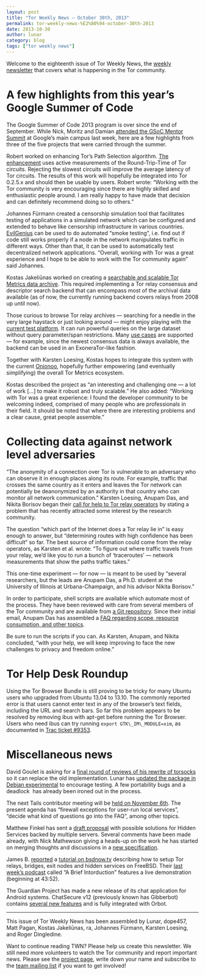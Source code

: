 ```yaml
---
layout: post
title: "Tor Weekly News — October 30th, 2013"
permalink: tor-weekly-news-%E2%80%94-october-30th-2013
date: 2013-10-30
author: lunar
category: blog
tags: ["tor weekly news"]
---
```


Welcome to the eighteenth issue of Tor Weekly News, the [weekly newsletter](https://lists.torproject.org/cgi-bin/mailman/listinfo/tor-news) that covers what is happening in the Tor community.

# A few highlights from this year’s Google Summer of Code

The Google Summer of Code 2013 program is over since the end of September. While Nick, Moritz and Damian [attended the GSoC Mentor Summit](https://lists.torproject.org/pipermail/tor-reports/2013-October/000367.html) at Google’s main campus last week, here are a few highlights from three of the five projects that were carried through the summer.

Robert worked on enhancing Tor’s Path Selection algorithm. [The enhancement](https://bitbucket.org/ra_/tor-rtt) uses active measurements of the Round-Trip-Time of Tor circuits. Rejecting the slowest circuits will improve the average latency of Tor circuits. The results of this work will hopefully be integrated into Tor 0.2.5.x and should then be usable by users. Robert wrote: “Working with the Tor community is very encouraging since there are highly skilled and enthusiastic people around. I am really happy to have made that decision and can definitely recommend doing so to others.”

Johannes Fürmann created a censorship simulation tool that facilitates testing of applications in a simulated network which can be configured and extended to behave like censorship infrastructure in various countries. [EvilGenius](https://github.com/TheTorProject/EvilGenius) can be used to do automated “smoke testing”, i.e. find out if code still works properly if a node in the network manipulates traffic in different ways. Other than that, it can be used to automatically test decentralized network applications. “Overall, working with Tor was a great experience and I hope to be able to work with the Tor community again” said Johannes.

Kostas Jakeliūnas worked on creating a [searchable and scalable Tor Metrics data archive](http://github.com/wfn/torsearch). This required implementing a Tor relay consensus and descriptor search backend that can encompass most of the archival data available (as of now, the currently running backend covers relays from 2008 up until now).

Those curious to browse Tor relay archives — searching for a needle in the very large haystack or just looking around — might enjoy playing with the [current test platform](http://ts.mkj.lt:5555/). It can run powerful queries on the large dataset without query parameter/span restrictions. Many [use cases](https://github.com/wfn/torsearch/blob/master/docs/use_cases_examples.md) are supported — for example, since the newest consensus data is always available, the backend can be used in an ExoneraTor-like fashion.

Together with Karsten Loesing, Kostas hopes to integrate this system with the current [Onionoo](https://www.torproject.org/projects/onionoo.html), hopefully further empowering (and eventually simplifying) the overall Tor Metrics ecosystem.

Kostas described the project as “an interesting and challenging one — a lot of work […] to make it robust and truly scalable.” He also added: “Working with Tor was a great experience: I found the developer community to be welcoming indeed, comprised of many people who are professionals in their field. It should be noted that where there are interesting problems and a clear cause, great people assemble.”

# Collecting data against network level adversaries

“The anonymity of a connection over Tor is vulnerable to an adversary who can observe it in enough places along its route. For example, traffic that crosses the same country as it enters and leaves the Tor network can potentially be deanonymized by an authority in that country who can monitor all network communication.” Karsten Loesing, Anupam Das, and Nikita Borisov began their [call for help to Tor relay operators](https://lists.torproject.org/pipermail/tor-relays/2013-October/003113.html) by stating a problem that has recently attracted some interest by the research community.

The question “which part of the Internet does a Tor relay lie in” is easy enough to answer, but “determining routes with high confidence has been difficult“ so far. The best source of information could come from the relay operators, as Karsten et al. wrote: “To figure out where traffic travels from your relay, we’d like you to run a bunch of ‘traceroutes’ — network measurements that show the paths traffic takes.”

This one-time experiment — for now — is meant to be used by “several researchers, but the leads are Anupam Das, a Ph.D. student at the University of Illinois at Urbana-Champaign, and his advisor Nikita Borisov.”

In order to participate, shell scripts are available which automate most of the process. They have been reviewed with care from several members of the Tor community and are available from [a Git repository](https://bitbucket.org/anupam_das/traceroute-from-tor-relays). Since their initial email, Anupam Das has assembled a [FAQ regarding scope, resource consumption, and other topics](http://web.engr.illinois.edu/~das17/tor-traceroute_v1.html#faq).

Be sure to run the scripts if you can. As Karsten, Anupam, and Nikita concluded, “with your help, we will keep improving to face the new challenges to privacy and freedom online.”

# Tor Help Desk Roundup

Using the Tor Browser Bundle is still proving to be tricky for many Ubuntu users who upgraded from Ubuntu 13.04 to 13.10. The commonly reported error is that users cannot enter text in any of the browser’s text fields, including the URL and search bars. So far this problem appears to be resolved by removing ibus with apt-get before running the Tor Browser. Users who need ibus can try running `export GTK\_IM\_MODULE=xim`, as documented in [Trac ticket #9353](https://bugs.torproject.org/9353).

# Miscellaneous news

David Goulet is asking for a [final round of reviews of his rewrite of torsocks](https://trac.torproject.org/projects/tor/ticket/10007) so it can replace the old implementation. Lunar has [updated the package in Debian experimental](https://lists.torproject.org/pipermail/tor-talk/2013-October/030730.html) to encourage testing. A few portability bugs and a deadlock  has already been ironed out in the process.

The next Tails contributor meeting will be [held on November 6th](https://mailman.boum.org/pipermail/tails-dev/2013-October/003956.html). The present agenda has “firewall exceptions for user-run local services”, “decide what kind of questions go into the FAQ”, among other topics.

Matthew Finkel has sent a [draft proposal](https://lists.torproject.org/pipermail/tor-dev/2013-October/005674.html) with possible solutions for Hidden Services backed by multiple servers. Several comments have been made already, with Nick Mathewson giving a heads-up on the work he has started on merging thoughts and discussions in a [new specification](https://gitweb.torproject.org/user/nickm/torspec.git/blob/refs/heads/rendspec-ng:/rend-spec-ng.txt).

James B. [reported](https://lists.torproject.org/pipermail/tor-talk/2013-October/030800.html) a [tutorial on bsdnow.tv](http://www.bsdnow.tv/tutorials/tor) describing how to setup Tor relays, bridges, exit nodes and hidden services on FreeBSD. Their [last week’s podcast](http://www.bsdnow.tv/episodes/2013_10_23-a_brief_intorduction) called “A Brief Intorduction” features a live demonstration (beginning at 43:52).

The Guardian Project has made a new release of its chat application for Android systems. ChatSecure v12 (previously known has Gibberbot) contains [several new features](https://guardianproject.info/2013/10/24/chatsecure-v12-provides-comprehensive-security-and-a-whole-new-look/) and is fully integrated with Orbot.

* * *

This issue of Tor Weekly News has been assembled by Lunar, dope457, Matt Pagan, Kostas Jakeliūnas, ra, Johannes Fürmann, Karsten Loesing, and Roger Dingledine.

Want to continue reading TWN? Please help us create this newsletter. We still need more volunteers to watch the Tor community and report important news. Please see the [project page](https://trac.torproject.org/projects/tor/wiki/TorWeeklyNews), write down your name and subscribe to the [team mailing list](https://lists.torproject.org/cgi-bin/mailman/listinfo/news-team) if you want to get involved!

